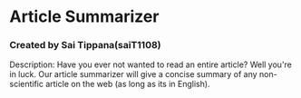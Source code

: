 ﻿# Article Summarizer
### Created by Sai Tippana(saiT1108)
Description: Have you ever not wanted to read an entire article? Well you're in luck. Our article summarizer will give a concise summary of any non-scientific article on the web (as long as its in English).

